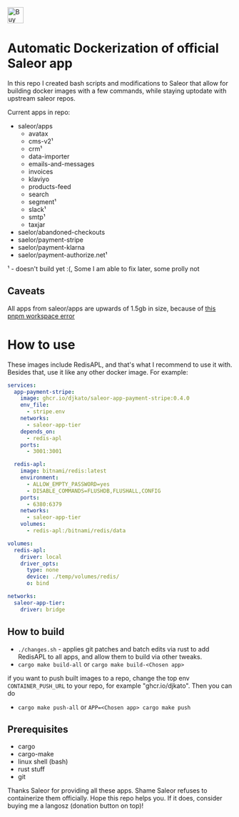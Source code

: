 <a href='https://ko-fi.com/A0A8Q3SVZ' target='_blank'><img height='36' style='border:0px;height:36px;' src='https://storage.ko-fi.com/cdn/kofi4.png?v=3' border='0' alt='Buy Me a Coffee at ko-fi.com' /></a>
# Automatic Dockerization of official Saleor app

In this repo I created bash scripts and modifications to Saleor that allow for building docker images with a few commands, while staying uptodate with upstream saleor repos.

Current apps in repo:
- saleor/apps
  - avatax
  - cms-v2¹
  - crm¹
  - data-importer
  - emails-and-messages
  - invoices
  - klaviyo
  - products-feed
  - search
  - segment¹
  - slack¹
  - smtp¹
  - taxjar
- saelor/abandoned-checkouts
- saelor/payment-stripe
- saelor/payment-klarna
- saelor/payment-authorize.net¹

¹ - doesn't build yet :(, Some I am able to fix later, some prolly not

## Caveats

All apps from saleor/apps are upwards of 1.5gb in size, because of [this pnpm workspace error](https://github.com/vercel/next.js/issues/65636)

# How to use

These images include RedisAPL, and that's what I recommend to use it with. Besides that, use it like any other docker image. 
For example:

```yml
services:
  app-payment-stripe:
    image: ghcr.io/djkato/saleor-app-payment-stripe:0.4.0
    env_file:
      - stripe.env
    networks:
      - saleor-app-tier
    depends_on:
      - redis-apl
    ports:
      - 3001:3001

  redis-apl:
    image: bitnami/redis:latest
    environment:
      - ALLOW_EMPTY_PASSWORD=yes
      - DISABLE_COMMANDS=FLUSHDB,FLUSHALL,CONFIG
    ports:
      - 6380:6379
    networks:
      - saleor-app-tier
    volumes:
      - redis-apl:/bitnami/redis/data

volumes:
  redis-apl:
    driver: local
    driver_opts:
      type: none
      device: ./temp/volumes/redis/
      o: bind

networks:
  saleor-app-tier:
    driver: bridge
```

## How to build 
- `./changes.sh` - applies git patches and batch edits via rust to add RedisAPL to all apps, and allow them to build via other tweaks.
- `cargo make build-all` or `cargo make build-<Chosen app>`

if you want to push built images to a repo, change the top env `CONTAINER_PUSH_URL` to your repo, for example "ghcr.io/djkato".
Then you can do
- `cargo make push-all` or `APP=<Chosen app> cargo make push`

## Prerequisites
- cargo
- cargo-make
- linux shell (bash)
- rust stuff
- git

Thanks Saleor for providing all these apps. Shame Saleor refuses to containerize them officially. Hope this repo helps you. If it does, consider buying me a langosz (donation button on top)! 
